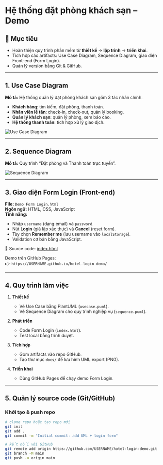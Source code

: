 # Hệ thống đặt phòng khách sạn – Demo

## 🎯 Mục tiêu
- Hoàn thiện quy trình phần mềm từ **thiết kế** → **lập trình** → **triển khai**.  
- Tích hợp các artifacts: Use Case Diagram, Sequence Diagram, giao diện Front-end (Form Login).  
- Quản lý version bằng Git & GitHub.

---

## 1. Use Case Diagram
**Mô tả:** Hệ thống quản lý đặt phòng khách sạn gồm 3 tác nhân chính:
- **Khách hàng**: tìm kiếm, đặt phòng, thanh toán.  
- **Nhân viên lễ tân**: check-in, check-out, quản lý booking.  
- **Quản lý khách sạn**: quản lý phòng, xem báo cáo.  
- **Hệ thống thanh toán**: tích hợp xử lý giao dịch.

![Use Case Diagram](../Lab02/Use%20Case%20App.jpg)


---

## 2. Sequence Diagram
**Mô tả:** Quy trình “Đặt phòng và Thanh toán trực tuyến”.

![Sequence Diagram](../Lab03/SQ%Diagram.jpg)



---

## 3. Giao diện Form Login (Front-end)
**File:** `Demo Form Login.html`  
**Ngôn ngữ:** HTML, CSS, JavaScript  
**Tính năng:**
- Nhập `username` (dạng email) và `password`.  
- Nút **Login** (giả lập xác thực) và **Cancel** (reset form).  
- Tùy chọn **Remember me** (lưu username vào `localStorage`).  
- Validation cơ bản bằng JavaScript.  

📂 Source code: [index.html](index.html)

Demo trên GitHub Pages:  
👉 `https://USERNAME.github.io/hotel-login-demo/`

---

## 4. Quy trình làm việc
1. **Thiết kế**
   - Vẽ Use Case bằng PlantUML (`usecase.puml`).  
   - Vẽ Sequence Diagram cho quy trình nghiệp vụ (`sequence.puml`).  

2. **Phát triển**
   - Code Form Login (`index.html`).  
   - Test local bằng trình duyệt.  

3. **Tích hợp**
   - Gom artifacts vào repo GitHub.  
   - Tạo thư mục `docs/` để lưu hình UML export (PNG).  

4. **Triển khai**
   - Dùng GitHub Pages để chạy demo Form Login.  

---

## 5. Quản lý source code (Git/GitHub)

### Khởi tạo & push repo
```bash
# clone repo hoặc tạo repo mới
git init
git add .
git commit -m "Initial commit: add UML + login form"

# kết nối với GitHub
git remote add origin https://github.com/USERNAME/hotel-login-demo.git
git branch -M main
git push -u origin main
